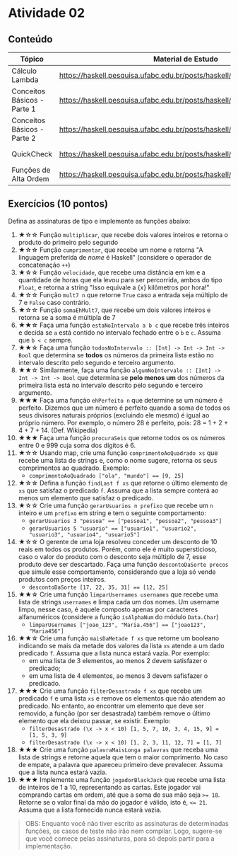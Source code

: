 # Atividade 02

## Conteúdo

| Tópico                    | Material de Estudo                                                       | Playlist                                                                 |
| ------------------------- | ------------------------------------------------------------------------ | ------------------------------------------------------------------------ |
Cálculo Lambda|https://haskell.pesquisa.ufabc.edu.br/posts/haskell/02.lambda.html|https://www.youtube.com/playlist?list=PLYItvall0TqKPbnSblJ_fxNIFRgEoI-7_
Conceitos Básicos - Parte 1|https://haskell.pesquisa.ufabc.edu.br/posts/haskell/03.haskell.basico.1.html|https://www.youtube.com/playlist?list=PLYItvall0TqLlCPN9vbDIc8FAKhG-RfbM
Conceitos Básicos - Parte 2 | https://haskell.pesquisa.ufabc.edu.br/posts/haskell/04.haskell.basico.2.html | https://www.youtube.com/playlist?list=PLYItvall0TqLlCPN9vbDIc8FAKhG-RfbM
QuickCheck|https://haskell.pesquisa.ufabc.edu.br/posts/haskell/05.quickcheck.html|https://www.youtube.com/playlist?list=PLYItvall0TqJ25sVTLcMhxsE0Hci58mpQ
Funções de Alta Ordem|https://haskell.pesquisa.ufabc.edu.br/posts/haskell/06.higher.order.html|https://www.youtube.com/playlist?list=PLYItvall0TqLBLt6oXFVBaloU7-xZsV-v



## Exercícios (10 pontos)

Defina as assinaturas de tipo e implemente as funções abaixo:


1. ★☆☆ Função `multiplicar`, que recebe dois valores inteiros e retorna o produto do primeiro pelo segundo
2. ★☆☆ Função `cumprimentar`, que recebe um nome e retorna "A linguagem preferida de _nome_ é Haskell" (considere o operador de concatenação `++`)
3. ★☆☆ Função `velocidade`, que recebe uma distância em km e a quantidade de horas que ela levou para ser percorrida, ambos do tipo `Float`, e retorna a string "Isso equivale a {x} kilômetros por hora!"
4. ★☆☆ Função `mult7 n` que retorne `True` caso a entrada seja múltiplo de 7 e `False` caso contrário.
5. ★☆☆ Função `somaEhMult7`, que recebe um dois valores inteiros e retorna se a soma é múltipla de 7
6. ★★☆ Faça uma função `estaNoIntervalo a b c` que recebe três inteiros e decida se `a` está contido no intervalo fechado entre o `b` e `c`. Assuma que `b < c` sempre.
7. ★★☆ Faça uma função `todosNoIntervalo :: [Int] -> Int -> Int -> Bool` que determina se **todos** os números da primeira lista estão no intervalo descrito pelo segundo e terceiro argumento.
8. ★★☆ Similarmente, faça uma função `algumNoIntervalo :: [Int] -> Int -> Int -> Bool` que determina se **pelo menos um** dos números da primeira lista está no intervalo descrito pelo segundo e terceiro argumento.
9. ★★★ Faça uma função `ehPerfeito n` que determine se um número é perfeito. Dizemos que um número é perfeito quando a soma de todos os seus divisores naturais próprios (excluindo ele mesmo) é igual ao próprio número. Por exemplo, o número 28 é perfeito, pois: 28 = 1 + 2 + 4 + 7 + 14. (Def. Wikipedia)
10. ★★★ Faça uma função `procuraSeis` que retorne todos os os números entre 0 e 999 cuja soma dos dígitos é 6.
11. ★☆☆ Usando map, crie uma função `comprimentoAoQuadrado xs` que recebe uma lista de strings e, como o nome sugere, retorna os seus comprimentos ao quadrado. Exemplo:
    - `comprimentoAoQuadrado ["ola", "mundo"] == [9, 25]`
12. ★☆☆ Defina a função `findLast f xs` que retorne o último elemento de `xs` que satisfaz o predicado `f`. Assuma que a lista sempre conterá ao menos um elemento que satisfaz o predicado.
13. ★☆☆ Crie uma função `gerarUsuarios n prefixo` que recebe um `n` inteiro e um `prefixo` em string e tem o seguinte comportamento:
    - `gerarUsuarios 3 "pessoa" == ["pessoa1", "pessoa2", "pessoa3"]`
    - `gerarUsuarios 5 "usuario" == ["usuario1", "usuario2", "usuario3", "usuario4", "usuario5"]`
14. ★☆☆ O gerente de uma loja resolveu conceder um desconto de 10 reais em todos os produtos. Porém, como ele é muito supersticioso, caso o valor do produto com o desconto seja múltiplo de 7, esse produto deve ser descartado. Faça uma função `descontoDaSorte precos` que simule esse comportamento, considerando que a loja só vende produtos com preços inteiros.
    - `descontoDaSorte [17, 22, 35, 31] == [12, 25]`
15. ★★☆ Crie uma função `limparUsernames usernames` que recebe uma lista de strings `usernames` e limpa cada um dos nomes. Um username limpo, nesse caso, é aquele composto apenas por caracteres alfanuméricos (considere a função `isAlphaNum` do módulo `Data.Char`)
    - `limparUsernames ["joao_123", "Maria.456"] == ["joao123", "Maria456"]`
16. ★★☆ Crie uma função `maisDaMetade f xs` que retorne um booleano indicando se mais da metade dos valores da lista `xs` atende a um dado predicado `f`. Assuma que a lista nunca estará vazia. Por exemplo:
    - em uma lista de 3 elementos, ao menos 2 devem satisfazer o predicado;
    - em uma lista de 4 elementos, ao menos 3 devem safisfazer o predicado.
17. ★★★ Crie uma função `filterDesastrado f xs` que recebe um predicado `f` e uma lista `xs` e remove os elementos que não atendem ao predicado. No entanto, ao encontrar um elemento que deve ser removido, a função (por ser desastrada) também remove o último elemento que ela deixou passar, se existir. Exemplo:
    - `filterDesastrado (\x -> x < 10) [1, 5, 7, 10, 3, 4, 15, 9] = [1, 5, 3, 9]`
    - `filterDesastrado (\x -> x < 10) [1, 2, 3, 11, 12, 7] = [1, 7]`
18. ★★★ Crie uma função `palavraMaisLonga palavras` que receba uma lista de strings e retorne aquela que tem o maior comprimento. No caso de empate, a palavra que apareceu primeiro deve prevalecer. Assuma que a lista nunca estará vazia.
19. ★★★ Implemente uma função `jogadorBlackJack` que recebe uma lista de inteiros de 1 a 10, representando as cartas. Este jogador vai comprando cartas em ordem, até que a soma de sua mão seja `>= 18`. Retorne se o valor final da mão do jogador é válido, isto é, `<= 21`. Assuma que a lista fornecida nunca estará vazia.





> OBS: Enquanto você não tiver escrito as assinaturas de determinadas funções, os casos de teste não irão nem compilar. Logo, sugere-se que você comece pelas assinaturas, para só depois partir para a implementação.

